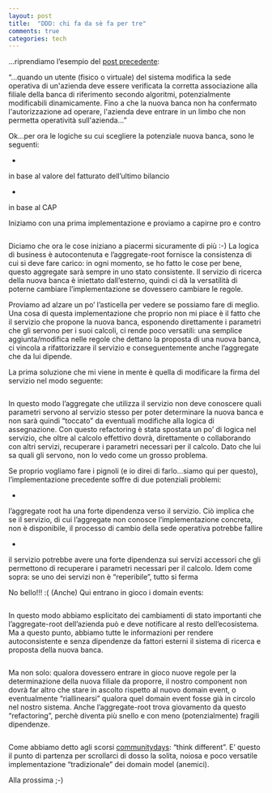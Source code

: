 ```yaml
---
layout: post
title:  "DDD: chi fa da sè fa per tre"
comments: true
categories: tech
---
```



&#8230;riprendiamo l&#8217;esempio del [post precedente](http://blog.codiceplastico.com/melkio/index.php/2012/06/05/laggregate-root-la-fonte-della-verita/):

&#8220;&#8230;quando un utente (fisico o virtuale) del sistema modifica la sede operativa di un'azienda deve essere verificata la corretta associazione alla filiale della banca di riferimento secondo algoritmi, potenzialmente modificabili dinamicamente. Fino a che la nuova banca non ha confermato l'autorizzazione ad operare, l'azienda deve entrare in un limbo che non permetta operatività sull'azienda&#8230;&#8221;

Ok&#8230;per ora le logiche su cui scegliere la potenziale nuova banca, sono le seguenti:

- 
in base al valore del fatturato dell&#8217;ultimo bilancio

- 
in base al CAP



Iniziamo con una prima implementazione e proviamo a capirne pro e contro

```

```

Diciamo che ora le cose iniziano a piacermi sicuramente di più :-)
La logica di business è autocontenuta e l&#8217;aggregate-root fornisce la consistenza di cui si deve fare carico: in ogni momento, se ho fatto le cose per bene, questo aggregate sarà sempre in uno stato consistente. Il servizio di ricerca della nuova banca è iniettato dall&#8217;esterno, quindi ci dà la versatilità di poterne cambiare l&#8217;implementazione se dovessero cambiare le regole.

Proviamo ad alzare un po&#8217; l&#8217;asticella per vedere se possiamo fare di meglio. Una cosa di questa implementazione che proprio non mi piace è il fatto che il servizio che propone la nuova banca, esponendo direttamente i parametri che gli servono per i suoi calcoli, ci rende poco versatili: una semplice aggiunta/modifica nelle regole che dettano la proposta di una nuova banca, ci vincola a rifattorizzare il servizio e conseguentemente anche l&#8217;aggregate che da lui dipende.

La prima soluzione che mi viene in mente è quella di modificare la firma del servizio nel modo seguente:

```

```

In questo modo l&#8217;aggregate che utilizza il servizio non deve conoscere quali parametri servono al servizio stesso per poter determinare la nuova banca e non sarà quindi &#8220;toccato&#8221; da eventuali modifiche alla logica di assegnazione. Con questo refactoring è stata spostata un po&#8217; di logica nel servizio, che oltre al calcolo effettivo dovrà, direttamente o collaborando con altri servizi, recuperare i parametri necessari per il calcolo. Dato che lui sa quali gli servono, non lo vedo come un grosso problema.

Se proprio vogliamo fare i pignoli (e io direi di farlo&#8230;siamo qui per questo), l&#8217;implementazione precedente soffre di due potenziali problemi:

- 
l&#8217;aggregate root ha una forte dipendenza verso il servizio. Ciò implica che se il servizio, di cui l&#8217;aggregate non conosce l&#8217;implementazione concreta, non è disponibile, il processo di cambio della sede operativa potrebbe fallire

- 
il servizio potrebbe avere una forte dipendenza sui servizi accessori che gli permettono di recuperare i parametri necessari per il calcolo. Idem come sopra: se uno dei servizi non è &#8220;reperibile&#8221;, tutto si ferma



No bello!!! :(
(Anche) Qui entrano in gioco i domain events:

```

```

In questo modo abbiamo esplicitato dei cambiamenti di stato importanti che l&#8217;aggregate-root dell&#8217;azienda può e deve notificare al resto dell&#8217;ecosistema. Ma a questo punto, abbiamo tutte le informazioni per rendere autoconsistente e senza dipendenze da fattori esterni il sistema di ricerca e proposta della nuova banca.

```

```

Ma non solo: qualora dovessero entrare in gioco nuove regole per la determinazione della nuova filiale da proporre, il nostro component non dovrà far altro che stare in ascolto rispetto al nuovo domain event, o eventualmente &#8220;riallinearsi&#8221; qualora quel domain event fosse già in circolo nel nostro sistema.
Anche l&#8217;aggregate-root trova giovamento da questo &#8220;refactoring&#8221;, perchè diventa più snello e con meno (potenzialmente) fragili dipendenze.

```

```

Come abbiamo detto agli scorsi [communitydays](http://www.communitydays.it/events/communitydays-2012/arch01/): &#8220;think different&#8221;. E&#8217; questo il punto di partenza per scrollarci di dosso la solita, noiosa e poco versatile implementazione &#8220;tradizionale&#8221; dei domain model (anemici).

Alla prossima ;-)

